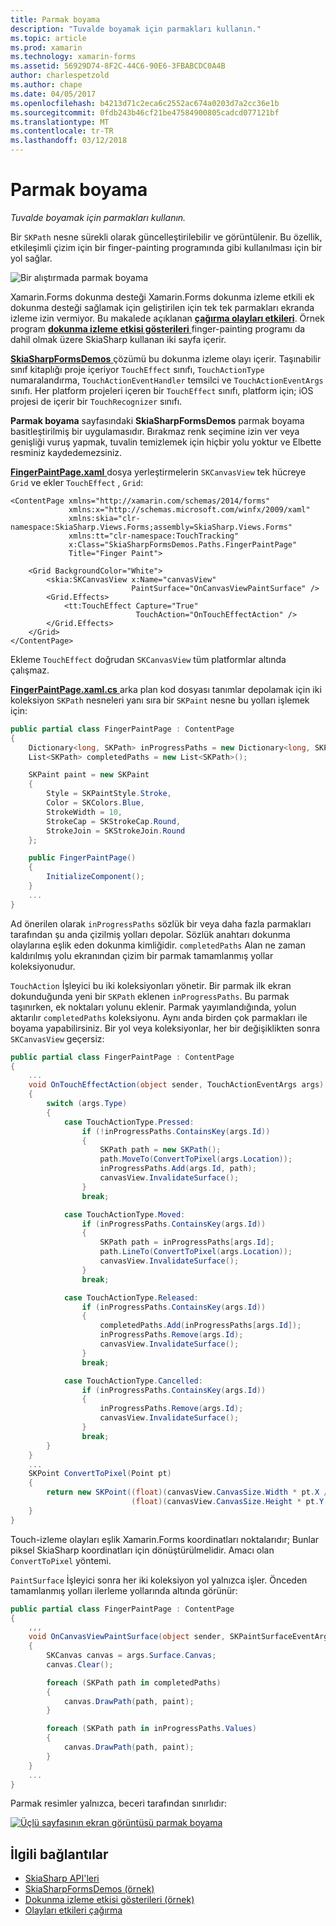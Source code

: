 ```yaml
---
title: Parmak boyama
description: "Tuvalde boyamak için parmakları kullanın."
ms.topic: article
ms.prod: xamarin
ms.technology: xamarin-forms
ms.assetid: 56929D74-8F2C-44C6-90E6-3FBABCDC0A4B
author: charlespetzold
ms.author: chape
ms.date: 04/05/2017
ms.openlocfilehash: b4213d71c2eca6c2552ac674a0203d7a2cc36e1b
ms.sourcegitcommit: 0fdb243b46cf21be47584900805cadcd077121bf
ms.translationtype: MT
ms.contentlocale: tr-TR
ms.lasthandoff: 03/12/2018
---
```

# <a name="finger-painting"></a>Parmak boyama

_Tuvalde boyamak için parmakları kullanın._

Bir `SKPath` nesne sürekli olarak güncelleştirilebilir ve görüntülenir. Bu özellik, etkileşimli çizim için bir finger-painting programında gibi kullanılması için bir yol sağlar.

![](finger-paint-images/fingerpaintsample.png "Bir alıştırmada parmak boyama")

Xamarin.Forms dokunma desteği Xamarin.Forms dokunma izleme etkili ek dokunma desteği sağlamak için geliştirilen için tek tek parmakları ekranda izleme izin vermiyor. Bu makalede açıklanan [ **çağırma olayları etkileri**](~/xamarin-forms/app-fundamentals/effects/touch-tracking.md). Örnek program [ **dokunma izleme etkisi gösterileri** ](https://developer.xamarin.com/samples/xamarin-forms/Effects/TouchTrackingEffectDemos/) finger-painting programı da dahil olmak üzere SkiaSharp kullanan iki sayfa içerir.

[ **SkiaSharpFormsDemos** ](https://developer.xamarin.com/samples/xamarin-forms/SkiaSharpForms/SkiaSharpFormsDemos/) çözümü bu dokunma izleme olayı içerir. Taşınabilir sınıf kitaplığı proje içeriyor `TouchEffect` sınıfı, `TouchActionType` numaralandırma, `TouchActionEventHandler` temsilci ve `TouchActionEventArgs` sınıfı. Her platform projeleri içeren bir `TouchEffect` sınıfı, platform için; iOS projesi de içerir bir `TouchRecognizer` sınıfı.

**Parmak boyama** sayfasındaki **SkiaSharpFormsDemos** parmak boyama basitleştirilmiş bir uygulamasıdır. Bırakmaz renk seçimine izin ver veya genişliği vuruş yapmak, tuvalin temizlemek için hiçbir yolu yoktur ve Elbette resminiz kaydedemezsiniz.

[ **FingerPaintPage.xaml** ](https://github.com/xamarin/xamarin-forms-samples/blob/master/SkiaSharpForms/SkiaSharpFormsDemos/SkiaSharpFormsDemos/SkiaSharpFormsDemos/LinesAndPaths/FingerPaintPage.xaml) dosya yerleştirmelerin `SKCanvasView` tek hücreye `Grid` ve ekler `TouchEffect` , `Grid`:

```xaml
<ContentPage xmlns="http://xamarin.com/schemas/2014/forms"
             xmlns:x="http://schemas.microsoft.com/winfx/2009/xaml"
             xmlns:skia="clr-namespace:SkiaSharp.Views.Forms;assembly=SkiaSharp.Views.Forms"
             xmlns:tt="clr-namespace:TouchTracking"
             x:Class="SkiaSharpFormsDemos.Paths.FingerPaintPage"
             Title="Finger Paint">

    <Grid BackgroundColor="White">
        <skia:SKCanvasView x:Name="canvasView"
                           PaintSurface="OnCanvasViewPaintSurface" />
        <Grid.Effects>
            <tt:TouchEffect Capture="True"
                            TouchAction="OnTouchEffectAction" />
        </Grid.Effects>
    </Grid>
</ContentPage>
```

Ekleme `TouchEffect` doğrudan `SKCanvasView` tüm platformlar altında çalışmaz.

[ **FingerPaintPage.xaml.cs** ](https://github.com/xamarin/xamarin-forms-samples/blob/master/SkiaSharpForms/SkiaSharpFormsDemos/SkiaSharpFormsDemos/SkiaSharpFormsDemos/LinesAndPaths/FingerPaintPage.xaml.cs) arka plan kod dosyası tanımlar depolamak için iki koleksiyon `SKPath` nesneleri yanı sıra bir `SKPaint` nesne bu yolları işlemek için:

```csharp
public partial class FingerPaintPage : ContentPage
{
    Dictionary<long, SKPath> inProgressPaths = new Dictionary<long, SKPath>();
    List<SKPath> completedPaths = new List<SKPath>();

    SKPaint paint = new SKPaint
    {
        Style = SKPaintStyle.Stroke,
        Color = SKColors.Blue,
        StrokeWidth = 10,
        StrokeCap = SKStrokeCap.Round,
        StrokeJoin = SKStrokeJoin.Round
    };

    public FingerPaintPage()
    {
        InitializeComponent();
    }
    ...
}
```

Ad önerilen olarak `inProgressPaths` sözlük bir veya daha fazla parmakları tarafından şu anda çizilmiş yolları depolar. Sözlük anahtarı dokunma olaylarına eşlik eden dokunma kimliğidir. `completedPaths` Alan ne zaman kaldırılmış yolu ekranından çizim bir parmak tamamlanmış yollar koleksiyonudur.

`TouchAction` İşleyici bu iki koleksiyonları yönetir. Bir parmak ilk ekran dokunduğunda yeni bir `SKPath` eklenen `inProgressPaths`. Bu parmak taşınırken, ek noktaları yolunu eklenir. Parmak yayımlandığında, yolun aktarılır `completedPaths` koleksiyonu. Aynı anda birden çok parmakları ile boyama yapabilirsiniz. Bir yol veya koleksiyonlar, her bir değişiklikten sonra `SKCanvasView` geçersiz:

```csharp
public partial class FingerPaintPage : ContentPage
{
    ...
    void OnTouchEffectAction(object sender, TouchActionEventArgs args)
    {
        switch (args.Type)
        {
            case TouchActionType.Pressed:
                if (!inProgressPaths.ContainsKey(args.Id))
                {
                    SKPath path = new SKPath();
                    path.MoveTo(ConvertToPixel(args.Location));
                    inProgressPaths.Add(args.Id, path);
                    canvasView.InvalidateSurface();
                }
                break;

            case TouchActionType.Moved:
                if (inProgressPaths.ContainsKey(args.Id))
                {
                    SKPath path = inProgressPaths[args.Id];
                    path.LineTo(ConvertToPixel(args.Location));
                    canvasView.InvalidateSurface();
                }
                break;

            case TouchActionType.Released:
                if (inProgressPaths.ContainsKey(args.Id))
                {
                    completedPaths.Add(inProgressPaths[args.Id]);
                    inProgressPaths.Remove(args.Id);
                    canvasView.InvalidateSurface();
                }
                break;

            case TouchActionType.Cancelled:
                if (inProgressPaths.ContainsKey(args.Id))
                {
                    inProgressPaths.Remove(args.Id);
                    canvasView.InvalidateSurface();
                }
                break;
        }
    }
    ...
    SKPoint ConvertToPixel(Point pt)
    {
        return new SKPoint((float)(canvasView.CanvasSize.Width * pt.X / canvasView.Width),
                           (float)(canvasView.CanvasSize.Height * pt.Y / canvasView.Height));
    }
}
```

Touch-izleme olayları eşlik Xamarin.Forms koordinatları noktalarıdır; Bunlar piksel SkiaSharp koordinatları için dönüştürülmelidir. Amacı olan `ConvertToPixel` yöntemi.

`PaintSurface` İşleyici sonra her iki koleksiyon yol yalnızca işler. Önceden tamamlanmış yolları ilerleme yollarında altında görünür:

```csharp
public partial class FingerPaintPage : ContentPage
{
    ,,,
    void OnCanvasViewPaintSurface(object sender, SKPaintSurfaceEventArgs args)
    {
        SKCanvas canvas = args.Surface.Canvas;
        canvas.Clear();

        foreach (SKPath path in completedPaths)
        {
            canvas.DrawPath(path, paint);
        }

        foreach (SKPath path in inProgressPaths.Values)
        {
            canvas.DrawPath(path, paint);
        }
    }
    ...
}
```

Parmak resimler yalnızca, beceri tarafından sınırlıdır:

[![](finger-paint-images/fingerpaint-small.png "Üçlü sayfasının ekran görüntüsü parmak boyama")](finger-paint-images/fingerpaint-large.png#lightbox "Üçlü sayfasının ekran görüntüsü parmak boyama")


## <a name="related-links"></a>İlgili bağlantılar

- [SkiaSharp API'leri](https://developer.xamarin.com/api/root/SkiaSharp/)
- [SkiaSharpFormsDemos (örnek)](https://developer.xamarin.com/samples/xamarin-forms/SkiaSharpForms/SkiaSharpFormsDemos/)
- [Dokunma izleme etkisi gösterileri (örnek)](https://developer.xamarin.com/samples/xamarin-forms/Effects/TouchTrackingEffectDemos/)
- [Olayları etkileri çağırma](~/xamarin-forms/app-fundamentals/effects/touch-tracking.md)
